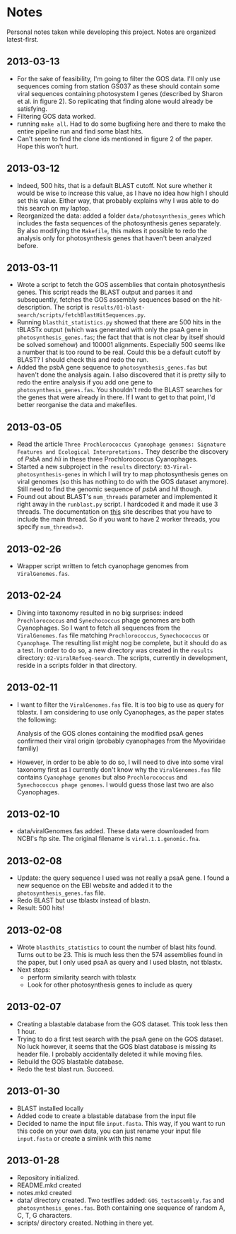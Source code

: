 # Notes

Personal notes taken while developing this project. Notes are organized latest-first.

## 2013-03-13

- For the sake of feasibility, I'm going to filter the GOS data. I'll only use sequences coming from station GS037 as these should contain some viral sequences containing photosystem I genes (described by Sharon et al. in figure 2). So replicating that finding alone would already be satisfying.
- Filtering GOS data worked.
- running `make all`. Had to do some bugfixing here and there to make the entire pipeline run and find some blast hits.
- Can't seem to find the clone ids mentioned in figure 2 of the paper. Hope this won't hurt.

## 2013-03-12

- Indeed, 500 hits, that is a default BLAST cutoff. Not sure whether it would be wise to increase this value, as I have no idea how high I should set this value. Either way, that probably explains why I was able to do this search on my laptop.
- Reorganized the data: added a folder `data/photosynthesis_genes` which includes the fasta sequences of the photosynthesis genes separately. By also modifying the `Makefile`, this makes it possible to redo the analysis only for photosynthesis genes that haven't been analyzed before.

## 2013-03-11

- Wrote a script to fetch the GOS assemblies that contain photosynthesis genes. This script reads the BLAST output and parses it and subsequently, fetches the GOS assembly sequences based on the hit-description. The script is `results/01-blast-search/scripts/fetchBlastHitSequences.py`.
- Running `blasthit_statistics.py` showed that there are 500 hits in the tBLASTx output (which was generated with only the psaA gene in `photosynthesis_genes.fas`; the fact that that is not clear by itself should be solved somehow) and 100001 alignments. Especially 500 seems like a number that is too round to be real. Could this be a default cutoff by BLAST? I should check this and redo the run.
- Added the psbA gene sequence to `photosynthesis_genes.fas` but haven't done the analysis again. I also discovered that it is pretty silly to redo the entire analysis if you add one gene to `photosynthesis_genes.fas`. You shouldn't redo the BLAST searches for the genes that were already in there. If I want to get to that point, I'd better reorganise the data and makefiles.

## 2013-03-05

- Read the article `Three Prochlorococcus Cyanophage genomes: Signature Features and Ecological Interpretations.` They describe the discovery of *PsbA* and *hli* in these three Prochlorococcus Cyanophages.
- Started a new subproject in the `results` directory: `03-Viral-photosynthesis-genes` in which I will try to map photosynthesis genes on viral genomes (so this has nothing to do with the GOS dataset anymore). Still need to find the genomic sequence of *psbA* and *hli* though.
- Found out about BLAST's `num_threads` parameter and implemented it right away in the `runblast.py` script. I hardcoded it and made it use 3 threads. The documentation on [this](https://wiki.hpcc.msu.edu/display/Bioinfo/BLAST+with+Multiple+Processors) site describes that you have to include the main thread. So if you want to have 2 worker threads, you specify `num_threads=3`.

## 2013-02-26

- Wrapper script written to fetch cyanophage genomes from `ViralGenomes.fas`.

## 2013-02-24

- Diving into taxonomy resulted in no big surprises: indeed `Prochlorococcus` and `Synechococcus` phage genomes are both Cyanophages. So I want to fetch all sequences from the `ViralGenomes.fas` file matching `Prochlorococcus`, `Synechococcus` or `Cyanophage`. The resulting list might nog be complete, but it should do as a test. In order to do so, a new directory was created in the `results` directory: `02-ViralRefseq-search`. The scripts, currently in development, reside in a scripts folder in that directory.

## 2013-02-11

- I want to filter the `ViralGenomes.fas` file. It is too big to use as query for tblastx. I am considering to use only Cyanophages, as the paper states the following:

	Analysis of the GOS clones containing the modified psaA genes confirmed their viral origin (probably cyanophages from the Myoviridae familiy)

- However, in order to be able to do so, I will need to dive into some viral taxonomy first as I currently don't know why the `ViralGenomes.fas` file contains `Cyanophage genomes` but also `Prochlorococcus` and `Synechococcus phage genomes`. I would guess those last two are also Cyanophages.

## 2013-02-10

- data/viralGenomes.fas added. These data were downloaded from NCBI's ftp site. The original filename is `viral.1.1.genomic.fna`.

## 2013-02-08

- Update: the query sequence I used was not really a psaA gene. I found a new sequence on the EBI website and added it to the `photosynthesis_genes.fas` file.
- Redo BLAST but use tblastx instead of blastn.
- Result: 500 hits!

## 2013-02-08

- Wrote `blasthits_statistics` to count the number of blast hits found. Turns out to be 23. This is much less then the 574 assemblies found in the paper, but I only used psaA as query and I used blastn, not tblastx.
- Next steps:
	- perform similarity search with tblastx
	- Look for other photosynthesis genes to include as query

## 2013-02-07

- Creating a blastable database from the GOS dataset. This took less then 1 hour.
- Trying to do a first test search with the psaA gene on the GOS dataset. No luck however, it seems that the GOS blast database is missing its header file. I probably accidentally deleted it while moving files.
- Rebuild the GOS blastable database.
- Redo the test blast run. Succeed.

## 2013-01-30

- BLAST installed locally
- Added code to create a blastable database from the input file
- Decided to name the input file `input.fasta`. This way, if you want to run this code on your own data, you can just rename your input file `input.fasta` or create a simlink with this name

## 2013-01-28

- Repository initialized.
- README.mkd created
- notes.mkd created
- data/ directory created. Two testfiles added: `GOS_testassembly.fas` and `photosynthesis_genes.fas`. Both containing one sequence of random A, C, T, G characters.
- scripts/ directory created. Nothing in there yet.
